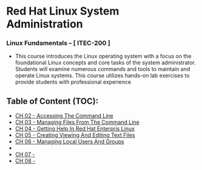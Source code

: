 # Red Hat Linux System Administration
### Linux Fundamentals – [ ITEC-200 ] 
- This course introduces the Linux operating system with a focus on the foundational Linux concepts and core tasks of the system administrator. Students will examine numerous commands and tools to maintain and operate Linux systems. This course utilizes hands-on lab exercises to provide students with professional experience

## Table of Content (TOC):
- [CH 02 - Accessing The Command Line](https://github.com/MarkoShaffer/Red-Hat-Linux-System-Administration/blob/main/docs/CH%2002%20-%20Accessing%20The%20Command%20Line/Ch02AccessingTheCommandLine.md)
- [CH 03 - Managing Files From The Command Line](https://github.com/MarkoShaffer/Red-Hat-Linux-System-Administration/blob/main/docs/CH%2003%20-%20Managing%20Files%20From%20The%20Command%20Line/Ch03ManagingFilesFromTheCommandLine.md)
- [CH 04 - Getting Help In Red Hat Enterpris Linux](https://github.com/MarkoShaffer/Red-Hat-Linux-System-Administration/blob/3736d83f5cdddeb3621769486818ff53fee637be/docs/CH%2004%20-%20Getting%20Help%20In%20Red%20Hat%20Enterpris%20Linux/Ch04GettingHelpInRedHatEnterprisLinux.md)
- [CH 05 - Creating Viewing And Editing Text Files](https://github.com/MarkoShaffer/Red-Hat-Linux-System-Administration/blob/3736d83f5cdddeb3621769486818ff53fee637be/docs/CH%2005%20-%20Creating%20Viewing%20And%20Editing%20Text%20Files/Ch05CreatingViewingAndEditingTextFiles.md)
- [CH 06 - Managing Local Users And Groups](https://github.com/MarkoShaffer/Red-Hat-Linux-System-Administration/blob/3736d83f5cdddeb3621769486818ff53fee637be/docs/CH%2006%20-%20Managing%20Local%20Users%20And%20Groups/Ch06ManagingLocalUsersAndGroups.md)
- 
- [CH 07 - ]()
- [CH 08 - ]()

